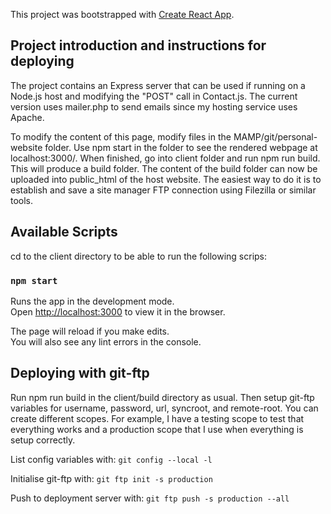 This project was bootstrapped with [Create React App](https://github.com/facebook/create-react-app).

## Project introduction and instructions for deploying

The project contains an Express server that can be used if running on a Node.js host and modifying the "POST" call in Contact.js. The current version uses mailer.php to send emails since my hosting service uses Apache.

To modify the content of this page, modify files in the MAMP/git/personal-website folder. Use npm start in the folder to see the rendered webpage at localhost:3000/. When finished, go into client folder and run npm run build. This will produce a build folder. The content of the build folder can now be uploaded into public_html of the host website. The easiest way to do it is to establish and save a site manager FTP connection using Filezilla or similar tools.

## Available Scripts

cd to the client directory to be able to run the following scrips:

### `npm start`

Runs the app in the development mode.<br>
Open [http://localhost:3000](http://localhost:3000) to view it in the browser.

The page will reload if you make edits.<br>
You will also see any lint errors in the console.

## Deploying with git-ftp

Run npm run build in the client/build directory as usual.
Then setup git-ftp variables for username, password, url, syncroot, and remote-root.
You can create different scopes. For example, I have a testing scope to test that everything works and a production scope
that I use when everything is setup correctly.

List config variables with: `git config --local -l`

Initialise git-ftp with: `git ftp init -s production`

Push to deployment server with: `git ftp push -s production --all`



